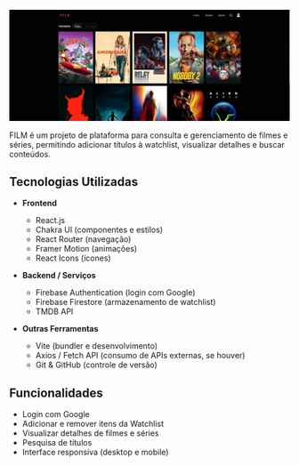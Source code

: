 ![Film](public/home.png)

FILM é um projeto de plataforma para consulta e gerenciamento de filmes e séries, permitindo adicionar títulos à watchlist, visualizar detalhes e buscar conteúdos.

## Tecnologias Utilizadas

- **Frontend**

  - React.js
  - Chakra UI (componentes e estilos)
  - React Router (navegação)
  - Framer Motion (animações)
  - React Icons (ícones)

- **Backend / Serviços**

  - Firebase Authentication (login com Google)
  - Firebase Firestore (armazenamento de watchlist)
  - TMDB API

- **Outras Ferramentas**
  - Vite (bundler e desenvolvimento)
  - Axios / Fetch API (consumo de APIs externas, se houver)
  - Git & GitHub (controle de versão)

## Funcionalidades

- Login com Google
- Adicionar e remover itens da Watchlist
- Visualizar detalhes de filmes e séries
- Pesquisa de títulos
- Interface responsiva (desktop e mobile)

